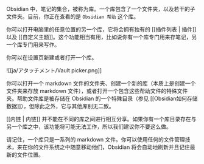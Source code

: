 Obsidian 中，笔记的集合，被称为库。一个库包含了一个文件夹，以及若干的子文件夹。目前，你正在查看的是 `Obsidian 帮助` 这个库。

你可以打开电脑里的任意位置的另一个库，它将会拥有独有的 [[插件列表 | 插件]] 以及 [[自定义主题]]。这个功能相当有用，比如说你有一个库专门用来存笔记，另一个库专门用来写作。

你可以在设置页新建或者打开一个库。

![[ja/アタッチメント/Vault picker.png]]

你可以打开一个 markdown 文件的文件夹、创建一个新的库（本质上是创建一个文件夹来存放 markdown 文件），或者打开一个包含这些帮助文件的特殊文件夹。帮助文件库是被存储在 Obsidian 的一个特殊目录（参见 [[Obsidian如何存储数据]]），但除此之外，它与其他库别无二致。

[[内链 | 内链]] 并不能在不同的库之间进行相互分享。如果你有一个库目录存在与另一个库之中，该功能将可能无法工作，所以我们建议你不要这么做。

请记住，一个库只是一系列的 markdown 文件。你可以使用任何的文件管理技术，来在你的文件系统之中随意移动他们，Obsidian 将会自动地刷新并且记住最新的文件位置。